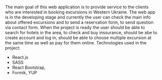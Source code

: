 The main goal of this web application is to provide service to the clients who are interested in booking excursions in Western Ukraine.  The web app is in the developing stage and currently the user can check the main info about offered excursions and to send a reservation form, to send question via contact form. When the project is ready the user should be able to search for hotels in the area, to check and buy inssurance, should be abe to create account and log in, should be able to choose multiple excursion at the same time as well as pay for them online.
Technologies used in the project:
- React.js 
- SASS
- React Bootstrap,
- Formik, YUP
